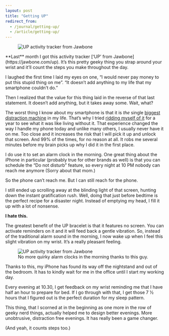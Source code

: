 ```yaml
---
layout: post
title: "Getting UP"
redirect_from:
  - /journal/getting-up/
  - /article/getting-up/
---
```


<figure>
    <img
        sizes="
        ({{site.desktop-xl}}) 850px,
        ({{site.tablet-lg}}) 770px,
        ({{site.tablet-sm}}) 660px,
        100%"
        srcset="
        /uploads/dist/up-bracelet-400.jpg 400w,
        /uploads/dist/up-bracelet-600.jpg 600w,
        /uploads/dist/up-bracelet-800.jpg 800w,
        /uploads/dist/up-bracelet-1000.jpg 1000w,
        /uploads/dist/up-bracelet-1400.jpg 1400w"
        src="/uploads/dist/up-bracelet-600.jpg"
        alt="UP activity tracker from Jawbone"
    >
</figure>

<p class="intro" markdown="1">**Last** month I got this activity tracker [‘UP’ from Jawbone](https://jawbone.com/up). It’s this pretty geeky thing you strap around your wrist and it’ll count the steps you make throughout the day.</p>

I laughed the first time I laid my eyes on one, “I would never pay money to put this stupid thing on me”. “It doesn’t add anything to my life that my smartphone couldn’t do.”

Then I realized that the value for this thing laid in the reverse of that last statement. It doesn’t add anything, but it takes away some. Wait, what?

The worst thing I know about my smartphone is that it is *the* single [biggest distraction machine](/journal/a-1000-distractions-in-your-pocket) in my life. That’s why I tried [ridding myself of it](/journal/awareness/) for a year to see what it was like living without it. That experience changed the way I handle my phone today and unlike many others, I usually never have it on me. Too close and it increases the risk that I will pick it up and unlock that screen. And 99% of the times, for no reason at all. It robs me several minutes before my brain picks up why I did it in the first place.

I do use it to set an alarm clock in the morning. One great thing about the iPhone in particular (probably true for other brands as well) is that you can schedule the “Do not disturb” feature, so every night at 10 PM nobody can reach me anymore (Sorry about that mom.)

So the phone can’t reach me. But I can still reach for the phone.

I still ended up scrolling away at the blinding light of that screen, hunting down the instant gratification rush. Well, doing that just before bedtime is the perfect recipe for a disaster night. Instead of emptying my head, I fill it up with a lot of nonsense.

**I hate this.**

The greatest benefit of the UP bracelet is that it features no screen. You can activate reminders on it and it will feed back a gentle vibration. So, instead of the traditional alarm sound in the morning, I now wake up when I feel this slight vibration on my wrist. It’s a really pleasant feeling.

<figure>
    <img
        sizes="
        ({{site.desktop-xl}}) 850px,
        ({{site.tablet-lg}}) 770px,
        ({{site.tablet-sm}}) 660px,
        100%"
        srcset="
        /uploads/dist/up-bracelet-2-400.jpg 400w,
        /uploads/dist/up-bracelet-2-600.jpg 600w,
        /uploads/dist/up-bracelet-2-800.jpg 800w,
        /uploads/dist/up-bracelet-2-1000.jpg 1000w,
        /uploads/dist/up-bracelet-2-1400.jpg 1400w"
        src="/uploads/dist/up-bracelet-2-600.jpg"
        alt="UP activity tracker from Jawbone"
    >
    <figcaption>No more quirky alarm clocks in the morning thanks to this guy.</figcaption>
</figure>

Thanks to this, my iPhone has found its way off the nightstand and out of the bedroom. It has to kindly wait for me in the office until I start my working day.

Every evening at 10.30, I get feedback on my wrist reminding me that I have half an hour to prepare for bed. If I go through with that, I get those 7 ½ hours that I figured out is the perfect duration for my sleep pattern.

This thing, that I scorned at in the beginning as one more in the row of geeky nerd things, actually helped me to design better evenings. More unobtrusive, distraction free evenings. It has really been a game changer.

(And yeah, it counts steps too.)
